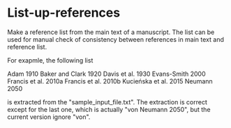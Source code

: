 # List-up-references
Make a reference list from the main text of a manuscript. The list can be used for manual check of consistency between references in main text and reference list. 

For exapmle, the following list 

Adam 1910
Baker and Clark 1920
Davis et al. 1930
Evans-Smith 2000
Francis et al. 2010a
Francis et al. 2010b
Kucieńska et al. 2015
Neumann 2050

is extracted from the "sample_input_file.txt". The extraction is correct except for the last one, which is actually "von Neumann 2050", but the current version ignore "von". 

